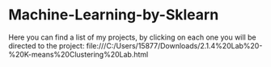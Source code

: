 # Machine-Learning-by-Sklearn

Here you can find a list of my projects, by clicking on each one you will be directed to the project:
file:///C:/Users/15877/Downloads/2.1.4%20Lab%20-%20K-means%20Clustering%20Lab.html  
